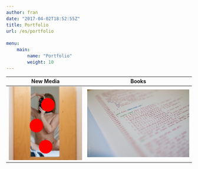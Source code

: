 ```yaml
---
author: fran
date: "2017-04-02T18:52:55Z"
title: Portfolio
url: /es/portfolio

menu: 
    main:
        name: "Portfolio"
        weight: 10
---
```



New Media   | Books
------------|----------
[![New Media](IMG_5027-Editar-2.jpg)](new-art/) | [![Books](X1V16641.jpg)](books/)

